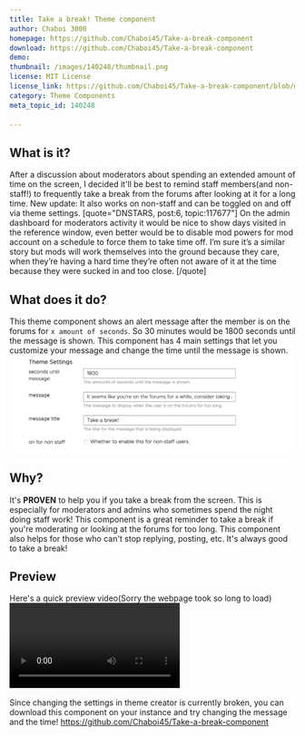 ```yaml
---
title: Take a break! Theme component
author: Chaboi 3000
homepage: https://github.com/Chaboi45/Take-a-break-component
download: https://github.com/Chaboi45/Take-a-break-component
demo: 
thumbnail: /images/140248/thumbnail.png
license: MIT License
license_link: https://github.com/Chaboi45/Take-a-break-component/blob/master/LICENSE
category: Theme Components
meta_topic_id: 140248

---
```

## What is it?
After a discussion about moderators about spending an extended amount of time on the screen, I decided it'll be best to remind staff members(and non-staff!) to frequently take a break from the forums after looking at it for a long time.  New update: It also works on non-staff and can be toggled on and off via theme settings.
[quote="DNSTARS, post:6, topic:117677"]
On the admin dashboard for moderators activity it would be nice to show days visited in the reference window, even better would be to disable mod powers for mod account on a schedule to force them to take time off. I’m sure it’s a similar story but mods will work themselves into the ground because they care, when they’re having a hard time they’re often not aware of it at the time because they were sucked in and too close.
[/quote]


## What does it do?
This theme component shows an alert message after the member is on the forums for `x amount of seconds`. So 30 minutes would be 1800 seconds until the message is shown. This component has 4 main settings that let you customize your message and change the time until the message is shown. 
![Screen Shot 2020-01-31 at 8.43.18 PM: 690x235](/images/140248/3XGp6NP8lTuEneeoPyOlteqUDNl.png) 
## Why?
It's **PROVEN** to help you if you take a break from the screen. This is especially for moderators and admins who sometimes spend the night doing staff work! This component is a great reminder to take a break if you're moderating or looking at the forums for too long. This component also helps for those who can't stop replying, posting, etc. It's always good to take a break!
## Preview
Here's a quick preview video(Sorry the webpage took so long to load)
![Preview: video](/images/140248/wXWzfdHTgcOqrkpfCbmgpl8035t.mov) 

Since changing the settings in theme creator is currently broken, you can download this component on your instance and try changing the message and the time!
https://github.com/Chaboi45/Take-a-break-component